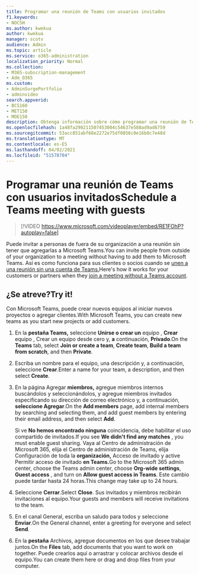 ```yaml
---
title: Programar una reunión de Teams con usuarios invitados
f1.keywords:
- NOCSH
ms.author: kwekua
author: kwekua
manager: scotv
audience: Admin
ms.topic: article
ms.service: o365-administration
localization_priority: Normal
ms.collection:
- M365-subscription-management
- Adm_O365
ms.custom:
- AdminSurgePortfolio
- adminvideo
search.appverid:
- BCS160
- MET150
- MOE150
description: Obtenga información sobre cómo programar una reunión de Teams con invitados.
ms.openlocfilehash: 1a48fa290211507453004c54637e588ad9ad6759
ms.sourcegitcommit: 53acc851abf68e2272e75df0856c0e16b0c7e48d
ms.translationtype: MT
ms.contentlocale: es-ES
ms.lasthandoff: 04/02/2021
ms.locfileid: "51578704"
---
```

# <a name="schedule-a-teams-meeting-with-guests"></a><span data-ttu-id="18ec8-103">Programar una reunión de Teams con usuarios invitados</span><span class="sxs-lookup"><span data-stu-id="18ec8-103">Schedule a Teams meeting with guests</span></span>

> [!VIDEO https://www.microsoft.com/videoplayer/embed/RE1FOhP?autoplay=false]

<span data-ttu-id="18ec8-104">Puede invitar a personas de fuera de su organización a una reunión sin tener que agregarlas a Microsoft Teams.</span><span class="sxs-lookup"><span data-stu-id="18ec8-104">You can invite people from outside of your organization to a meeting without having to add them to Microsoft Teams.</span></span> <span data-ttu-id="18ec8-105">Así es como funciona para sus clientes o socios cuando se [unen a una reunión sin una cuenta de Teams.](https://support.microsoft.com/office/c6efc38f-4e03-4e79-b28f-e65a4c039508)</span><span class="sxs-lookup"><span data-stu-id="18ec8-105">Here's how it works for your customers or partners when they [join a meeting without a Teams account](https://support.microsoft.com/office/c6efc38f-4e03-4e79-b28f-e65a4c039508).</span></span>

## <a name="try-it"></a><span data-ttu-id="18ec8-106">¿Se atreve?</span><span class="sxs-lookup"><span data-stu-id="18ec8-106">Try it!</span></span>

<span data-ttu-id="18ec8-107">Con Microsoft Teams, puede crear nuevos equipos al iniciar nuevos proyectos o agregar clientes.</span><span class="sxs-lookup"><span data-stu-id="18ec8-107">With Microsoft Teams, you can create new teams as you start new projects or add customers.</span></span>

1. <span data-ttu-id="18ec8-108">En la  **pestaña Teams,** seleccione **Unirse o crear un** equipo , **Crear** equipo , Crear un equipo desde cero y, **a** continuación, **Privado**.</span><span class="sxs-lookup"><span data-stu-id="18ec8-108">On the  **Teams** tab, select **Join or create a team**, **Create team**, **Build a team from scratch**, and then **Private**.</span></span>
2. <span data-ttu-id="18ec8-109">Escriba un nombre para el equipo, una descripción y, a continuación, seleccione  **Crear**.</span><span class="sxs-lookup"><span data-stu-id="18ec8-109">Enter a name for your team, a description, and then select  **Create**.</span></span>
3. <span data-ttu-id="18ec8-110">En la página Agregar  **miembros,**  agregue miembros internos buscándolos y seleccionándolos, y agregue miembros invitados especificando su dirección de correo electrónico y, a continuación,  **seleccione Agregar**.</span><span class="sxs-lookup"><span data-stu-id="18ec8-110">On the  **Add members**  page, add internal members by searching and selecting them, and add guest members by entering their email address, and then select  **Add**.</span></span>

    <span data-ttu-id="18ec8-111">Si ve  **No hemos encontrado ninguna** coincidencia, debe habilitar el uso compartido de invitados.</span><span class="sxs-lookup"><span data-stu-id="18ec8-111">If you see  **We didn't find any matches** , you must enable guest sharing.</span></span> <span data-ttu-id="18ec8-112">Vaya al Centro de administración de Microsoft 365, elija el  Centro de administración de Teams, elija Configuración de toda la **organización,** Acceso de invitado y active Permitir acceso de invitado **en Teams.**</span><span class="sxs-lookup"><span data-stu-id="18ec8-112">Go to the Microsoft 365 admin center, choose the Teams admin center, choose  **Org-wide settings**,  **Guest access** , and turn on  **Allow guest access in Teams**.</span></span> <span data-ttu-id="18ec8-113">Este cambio puede tardar hasta 24 horas.</span><span class="sxs-lookup"><span data-stu-id="18ec8-113">This change may take up to 24 hours.</span></span>

1. <span data-ttu-id="18ec8-114">Seleccione  **Cerrar**.</span><span class="sxs-lookup"><span data-stu-id="18ec8-114">Select  **Close**.</span></span> <span data-ttu-id="18ec8-115">Sus invitados y miembros recibirán invitaciones al equipo.</span><span class="sxs-lookup"><span data-stu-id="18ec8-115">Your guests and members will receive invitations to the team.</span></span>
2. <span data-ttu-id="18ec8-116">En el canal General, escriba un saludo para todos y seleccione  **Enviar**.</span><span class="sxs-lookup"><span data-stu-id="18ec8-116">On the General channel, enter a greeting for everyone and select  **Send**.</span></span>
3. <span data-ttu-id="18ec8-117">En la  **pestaña** Archivos, agregue documentos en los que desee trabajar juntos.</span><span class="sxs-lookup"><span data-stu-id="18ec8-117">On the  **Files** tab, add documents that you want to work on together.</span></span> <span data-ttu-id="18ec8-118">Puede crearlos aquí o arrastrar y colocar archivos desde el equipo.</span><span class="sxs-lookup"><span data-stu-id="18ec8-118">You can create them here or drag and drop files from your computer.</span></span>